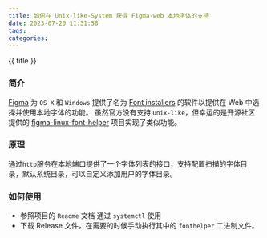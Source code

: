 ```yaml
---
title: 如何在 Unix-like-System 获得 Figma-web 本地字体的支持
date: 2023-07-20 11:31:58
tags:
categories:
---
```


{{ title }}
<!-- more -->
### 简介
[Figma](https://www.figma.com) 为 `OS X` 和 `Windows` 提供了名为 [Font installers](https://www.figma.com/downloads/) 的软件以提供在 Web 中选择并使用本地字体的功能。
虽然官方没有支持 `Unix-like`，但幸运的是开源社区提供的 [figma-linux-font-helper](https://github.com/Figma-Linux/figma-linux-font-helper) 项目实现了类似功能。
### 原理
通过`http`服务在本地端口提供了一个字体列表的接口，支持配置扫描的字体目录，默认系统目录，可以自定义添加用户的字体目录。
### 如何使用
- 参照项目的 `Readme` 文档 通过 `systemctl` 使用 
- 下载 Release 文件，在需要的时候手动执行其中的 `fonthelper` 二进制文件。